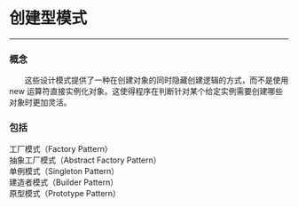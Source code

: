 # 创建型模式
<hr/>

### 概念
&nbsp;&nbsp;&nbsp;&nbsp;&nbsp;&nbsp;&nbsp;这些设计模式提供了一种在创建对象的同时隐藏创建逻辑的方式，而不是使用 new 运算符直接实例化对象。这使得程序在判断针对某个给定实例需要创建哪些对象时更加灵活。<br/>
### 包括
工厂模式（Factory Pattern）<br/>
抽象工厂模式（Abstract Factory Pattern）<br/>
单例模式（Singleton Pattern）<br/>
建造者模式（Builder Pattern）<br/>
原型模式（Prototype Pattern）<br/>